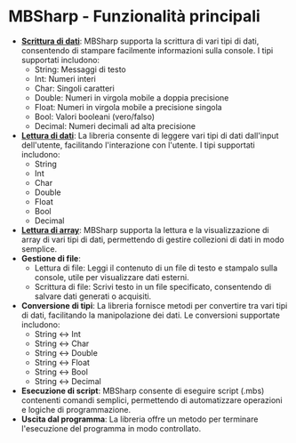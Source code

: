 # MBSharp - Funzionalità principali

- [**Scrittura di dati**](ScritDati/ScritturaDati.md): MBSharp supporta la scrittura di vari tipi di dati, consentendo di stampare facilmente informazioni sulla console. I tipi supportati includono:
  - String: Messaggi di testo
  - Int: Numeri interi
  - Char: Singoli caratteri
  - Double: Numeri in virgola mobile a doppia precisione
  - Float: Numeri in virgola mobile a precisione singola
  - Bool: Valori booleani (vero/falso)
  - Decimal: Numeri decimali ad alta precisione
- [**Lettura di dati**](LetDati/LetturaDati.md): La libreria consente di leggere vari tipi di dati dall'input dell'utente, facilitando l'interazione con l'utente. I tipi supportati includono:
  - String
  - Int
  - Char
  - Double
  - Float
  - Bool
  - Decimal
- [**Lettura di array**](LetArray/LetturaArray.md): MBSharp supporta la lettura e la visualizzazione di array di vari tipi di dati, permettendo di gestire collezioni di dati in modo semplice.
- **Gestione di file**:
  - Lettura di file: Leggi il contenuto di un file di testo e stampalo sulla console, utile per visualizzare dati esterni.
  - Scrittura di file: Scrivi testo in un file specificato, consentendo di salvare dati generati o acquisiti.
- **Conversione di tipi**: La libreria fornisce metodi per convertire tra vari tipi di dati, facilitando la manipolazione dei dati. Le conversioni supportate includono:
  - String ↔ Int
  - String ↔ Char
  - String ↔ Double
  - String ↔ Float
  - String ↔ Bool
  - String ↔ Decimal
- **Esecuzione di script**: MBSharp consente di eseguire script (.mbs) contenenti comandi semplici, permettendo di automatizzare operazioni e logiche di programmazione.
- **Uscita dal programma**: La libreria offre un metodo per terminare l'esecuzione del programma in modo controllato.
